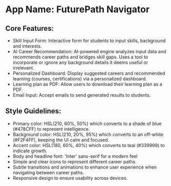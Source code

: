 # **App Name**: FuturePath Navigator

## Core Features:

- Skill Input Form: Interactive form for students to input skills, background and interests.
- AI Career Recommendation: AI-powered engine analyzes input data and recommends career paths and bridges skill gaps. Uses a tool to incorporate or ignore any background details it deems useful or irrelevant.
- Personalized Dashboard: Display suggested careers and recommended learning (courses, certifications) via a personalized dashboard.
- Learning plan as PDF: Allow users to download their learning plan as a PDF.
- Email Input: Accept emails to send generated results to students.

## Style Guidelines:

- Primary color: HSL(210, 60%, 50%) which converts to a shade of blue (#478CFF) to represent intelligence.
- Background color: HSL(210, 20%, 95%) which converts to an off-white (#F2F4FF), keeping the UI calm and focused.
- Accent color: HSL(180, 60%, 40%) which converts to teal (#339999) to indicate growth.
- Body and headline font: 'Inter' sans-serif for a modern feel
- Simple and clear icons to represent different career paths.
- Subtle transitions and animations to enhance user experience when navigating between career paths.
- Responsive design to ensure usability across devices.